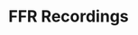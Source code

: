 ---
title: FFR Recordings
categories:
- radio
- digital
- press
tags:
- label
position: 2
image: 
is-featured: 
is-front: 
website: http://ffrrecords.com
facebook:
twitter:
instagram:
spotify:
soundcloud:
youtube:
apple:
layout: client
---